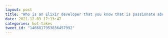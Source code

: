 ```yaml
---
layout: post
title: "Who is an Elixir developer that you know that is passionate about helping other (especially newer) developers to grow with practices, patterns, and knowledge?"
date: 2021-12-03 17:13:47
categories: hot-takes
tweet_id: "1466817953836457992"
---
```



<!-- Original tweet: https://twitter.com/i/status/1466817953836457992 -->